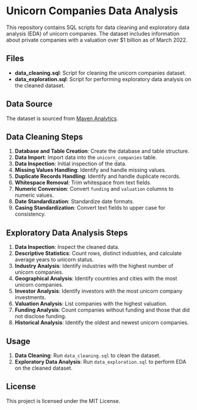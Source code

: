 # Unicorn Companies Data Analysis

This repository contains SQL scripts for data cleaning and exploratory data analysis (EDA) of unicorn companies. The dataset includes information about private companies with a valuation over $1 billion as of March 2022.

## Files

- **data_cleaning.sql**: Script for cleaning the unicorn companies dataset.
- **data_exploration.sql**: Script for performing exploratory data analysis on the cleaned dataset.

## Data Source

The dataset is sourced from [Maven Analytics](https://mavenanalytics.io/data-playground?order=date_added%2Cdesc&search=unicorn).

## Data Cleaning Steps

1. **Database and Table Creation**: Create the database and table structure.
2. **Data Import**: Import data into the `unicorn_companies` table.
3. **Data Inspection**: Initial inspection of the data.
4. **Missing Values Handling**: Identify and handle missing values.
5. **Duplicate Records Handling**: Identify and handle duplicate records.
6. **Whitespace Removal**: Trim whitespace from text fields.
7. **Numeric Conversion**: Convert `funding` and `valuation` columns to numeric values.
8. **Date Standardization**: Standardize date formats.
9. **Casing Standardization**: Convert text fields to upper case for consistency.

## Exploratory Data Analysis Steps

1. **Data Inspection**: Inspect the cleaned data.
2. **Descriptive Statistics**: Count rows, distinct industries, and calculate average years to unicorn status.
3. **Industry Analysis**: Identify industries with the highest number of unicorn companies.
4. **Geographical Analysis**: Identify countries and cities with the most unicorn companies.
5. **Investor Analysis**: Identify investors with the most unicorn company investments.
6. **Valuation Analysis**: List companies with the highest valuation.
7. **Funding Analysis**: Count companies without funding and those that did not disclose funding.
8. **Historical Analysis**: Identify the oldest and newest unicorn companies.

## Usage

1. **Data Cleaning**: Run `data_cleaning.sql` to clean the dataset.
2. **Exploratory Data Analysis**: Run `data_exploration.sql` to perform EDA on the cleaned dataset.

## License

This project is licensed under the MIT License.

